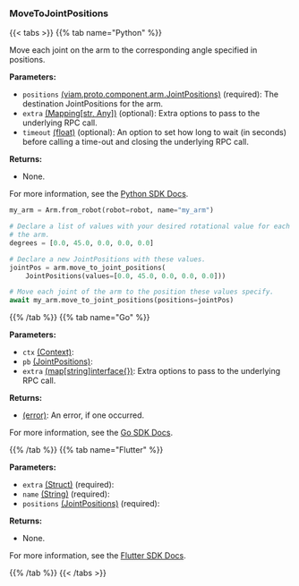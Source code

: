 ### MoveToJointPositions

{{< tabs >}}
{{% tab name="Python" %}}

Move each joint on the arm to the corresponding angle specified in positions.

**Parameters:**

- `positions` [(viam.proto.component.arm.JointPositions)](https://python.viam.dev/autoapi/viam/../proto/component/arm/index.html#viam.proto.component.arm.JointPositions) (required): The destination JointPositions for the arm.
- `extra` [(Mapping[str, Any])](<INSERT PARAM TYPE LINK>) (optional): Extra options to pass to the underlying RPC call.
- `timeout` [(float)](<INSERT PARAM TYPE LINK>) (optional): An option to set how long to wait (in seconds) before calling a time-out and closing the underlying RPC call.

**Returns:**

- None.

For more information, see the [Python SDK Docs](https://python.viam.dev/autoapi/viam/components/arm/client/index.html#viam.components.arm.client.ArmClient.move_to_joint_positions).

``` python {class="line-numbers linkable-line-numbers"}
my_arm = Arm.from_robot(robot=robot, name="my_arm")

# Declare a list of values with your desired rotational value for each joint on
# the arm.
degrees = [0.0, 45.0, 0.0, 0.0, 0.0]

# Declare a new JointPositions with these values.
jointPos = arm.move_to_joint_positions(
    JointPositions(values=[0.0, 45.0, 0.0, 0.0, 0.0]))

# Move each joint of the arm to the position these values specify.
await my_arm.move_to_joint_positions(positions=jointPos)
```

{{% /tab %}}
{{% tab name="Go" %}}

**Parameters:**

- `ctx` [(Context)](https://pkg.go.dev/context#Context):
- `pb` [(JointPositions)](https://pkg.go.dev/go.viam.com/api/component/arm/v1#JointPositions):
- `extra` [(map[string]interface\{\})](https://go.dev/blog/maps): Extra options to pass to the underlying RPC call.

**Returns:**

- [(error)](https://pkg.go.dev/builtin#error): An error, if one occurred.

For more information, see the [Go SDK Docs](https://pkg.go.dev/go.viam.com/rdk/components/arm#Arm).

{{% /tab %}}
{{% tab name="Flutter" %}}

**Parameters:**

- `extra` [(Struct)](<INSERT PARAM TYPE LINK>) (required):
- `name` [(String)](https://api.flutter.dev/flutter/dart-core/String-class.html) (required):
- `positions` [(JointPositions)](https://flutter.viam.dev/viam_protos.component.arm/JointPositions-class.html) (required):

**Returns:**

- None.

For more information, see the [Flutter SDK Docs](https://flutter.viam.dev/viam_protos.component.arm/ArmServiceClient/moveToJointPositions.html).

{{% /tab %}}
{{< /tabs >}}
